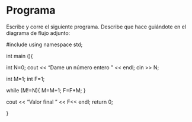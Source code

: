 # Programa
Escribe y corre el siguiente programa. Describe que hace guiándote en el diagrama de flujo adjunto:

#include <iostream>
using namespace std;

int main (){

int N=0;
cout << “Dame un número entero ” << endl;
cin >> N;

int M=1;
int F=1;

while (M!=N){
  M=M+1;
  F=F*M;
}

cout << “Valor final ” <<  F<< endl;
return 0;

}
